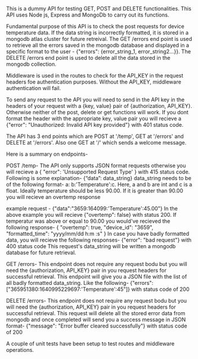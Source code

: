 This is a dummy API for testing GET, POST and DELETE functionalities. This API uses Node js, Express and MongoDb to carry out its functions.

Fundamental purpose of this API is to check the post requests for device temperature data. If the data string is incorrectly formatted, it is stored in a mongodb atlas cluster for future retreival. The GET /errors end point is used to retrieve all the errors saved in the mongodb database and displayed in a specific format to the user - {"errors": {error_string_1, error_string2...}}. The DELETE /errors end point is used to delete all the data stored in the mongodb collection.

Middleware is used in the routes to check for the API_KEY in the request headers foe authentication purposes. Without the API_KEY, middleware authentication will fail.

To send any request to the API you will need to send in the API key in the headers of your request with a {key, value} pair of {authorization, API_KEY}. Otherwise neither of the post, delete or get functions will work. If you dont format the header with the appropriate key, value pair you will recieve a {"error": "Unauthorized: Invalid API key provided"} with 401 status code.

The API has 3 end points which are POST at '/temp', GET at '/errors' and DELETE at '/errors'. Also one GET at '/' which sends a welcome message.

Here is a summary on endpoints-

POST /temp- The API only supports JSON format requests otherwise you will recieve a { "error": 'Unsupported Request Type' } with 415 status code. Following is some explanation- {“data”: data_string} data_string needs to be of the following format- a: b:'Temperature':c. Here, a and b are int and c is a float. Ideally temperature should be less 90.00. If it is greater than 90.00 you will recieve an overtemp response

example request - {"data":"3659:164099:'Temperature':45.00"} In the above example you will recieve {"overtemp": false} with status 200. If temperatur was above or equal to 90.00 you would've recieved the following response- { "overtemp": true, "device_id": "3659", "formatted_time": "yyyy/mm/dd h:m :s" } In case you have badly formatted data, you will recieve the following responses- {"error": "bad request"} with 400 status code This request's data_string will be written a mongodb database for future retrieval.

GET /errors- This endpoint does not require any request bodu but you will need the {authorization, API_KEY} pair in you request headers for successful retrieval. This endpoint will give you a JSON file with the list of all badly formatted data_string. Like the following- {"errors": ["365951380:1640995229697:'Temperature':45"]} with status code of 200

DELETE /errors- This endpoint does not require any request bodu but you will need the {authorization, API_KEY} pair in you request headers for successful retrieval. This request will delete all the stored error data from mongodb and once completed will send you a success message in JSON format- {"message": "Error buffer cleared successfully"} with status code of 200

A couple of unit tests have been setup to test routes and middleware operations.